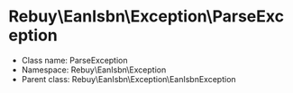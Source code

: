 Rebuy\EanIsbn\Exception\ParseException
===============






* Class name: ParseException
* Namespace: Rebuy\EanIsbn\Exception
* Parent class: Rebuy\EanIsbn\Exception\EanIsbnException









